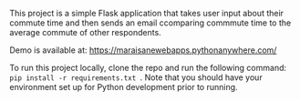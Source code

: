 This project is a simple Flask application that takes user input about their commute time and then sends an email ccomparing commmute time to the average commute of other respondents.

Demo is available at: https://maraisanewebapps.pythonanywhere.com/

To run this project locally, clone the repo and run the following command: `pip install -r requirements.txt `. Note that you should have your environment set up for Python development prior to running.